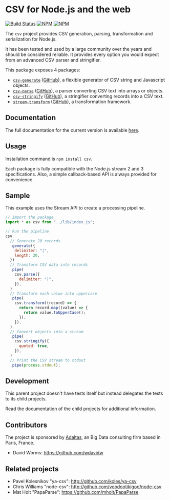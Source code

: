 # CSV for Node.js and the web

[![Build Status](https://img.shields.io/github/actions/workflow/status/adaltas/node-csv/nodejs.yml?branch=master)](https://github.com/adaltas/node-csv/actions)
[![NPM](https://img.shields.io/npm/dm/csv)](https://www.npmjs.com/package/csv) [![NPM](https://img.shields.io/npm/v/csv)](https://www.npmjs.com/package/csv)

The `csv` project provides CSV generation, parsing, transformation and serialization for Node.js.

It has been tested and used by a large community over the years and should be considered reliable. It provides every option you would expect from an advanced CSV parser and stringifier.

This package exposes 4 packages:

- [`csv-generate`](https://csv.js.org/generate/)
  ([GitHub](https://github.com/adaltas/node-csv/tree/master/packages/csv-generate)),
  a flexible generator of CSV string and Javascript objects.
- [`csv-parse`](https://csv.js.org/parse/)
  ([GitHub](https://github.com/adaltas/node-csv/tree/master/packages/csv-parse)),
  a parser converting CSV text into arrays or objects.
- [`csv-stringify`](https://csv.js.org/stringify/)
  ([GitHub](https://github.com/adaltas/node-csv/tree/master/packages/csv-stringify)),
  a stringifier converting records into a CSV text.
- [`stream-transform`](https://csv.js.org/transform/)
  ([GitHub](https://github.com/adaltas/node-csv/tree/master/packages/stream-transform)),
  a transformation framework.

## Documentation

The full documentation for the current version is available [here](https://csv.js.org).

## Usage

Installation command is `npm install csv`.

Each package is fully compatible with the Node.js stream 2 and 3 specifications. Also, a simple callback-based API is always provided for convenience.

## Sample

This example uses the Stream API to create a processing pipeline.

```js
// Import the package
import * as csv from "../lib/index.js";

// Run the pipeline
csv
  // Generate 20 records
  .generate({
    delimiter: "|",
    length: 20,
  })
  // Transform CSV data into records
  .pipe(
    csv.parse({
      delimiter: "|",
    }),
  )
  // Transform each value into uppercase
  .pipe(
    csv.transform((record) => {
      return record.map((value) => {
        return value.toUpperCase();
      });
    }),
  )
  // Convert objects into a stream
  .pipe(
    csv.stringify({
      quoted: true,
    }),
  )
  // Print the CSV stream to stdout
  .pipe(process.stdout);
```

## Development

This parent project doesn't have tests itself but instead delegates the tests to its child projects.

Read the documentation of the child projects for additional information.

## Contributors

The project is sponsored by [Adaltas](https://www.adaltas.com), an Big Data consulting firm based in Paris, France.

- David Worms: <https://github.com/wdavidw>

## Related projects

- Pavel Kolesnikov "ya-csv": <http://github.com/koles/ya-csv>
- Chris Williams "node-csv": <http://github.com/voodootikigod/node-csv>
- Mat Holt "PapaParse": <https://github.com/mholt/PapaParse>
